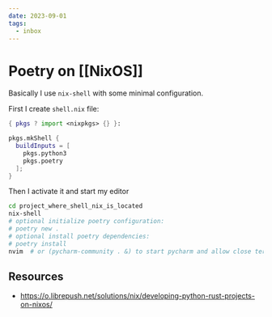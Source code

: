 ```yaml
---
date: 2023-09-01
tags:
  - inbox
---
```


# Poetry on [[NixOS]]

Basically I use `nix-shell` with some minimal configuration.

First I create `shell.nix` file:

```nix
{ pkgs ? import <nixpkgs> {} }:

pkgs.mkShell {
  buildInputs = [
    pkgs.python3
    pkgs.poetry
  ];
}
```

Then I activate it and start my editor

```sh
cd project_where_shell_nix_is_located
nix-shell
# optional initialize poetry configuration:
# poetry new .
# optional install poetry dependencies:
# poetry install
nvim  # or (pycharm-community . &) to start pycharm and allow close terminal
```

## Resources

- https://o.librepush.net/solutions/nix/developing-python-rust-projects-on-nixos/
